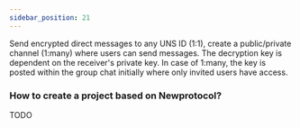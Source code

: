 ```yaml
---
sidebar_position: 21
---
```

Send encrypted direct messages to any UNS ID (1:1), create a public/private channel (1:many) where users can send messages. The decryption key is dependent on the receiver's private key. In case of 1:many, the key is posted within the group chat initially where only invited users have access.

### How to create a project based on Newprotocol?

TODO